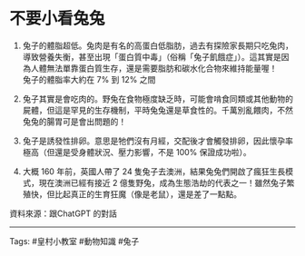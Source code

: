 # 不要小看兔兔

1. 兔子的體脂超低。兔肉是有名的高蛋白低脂肪，過去有探險家長期只吃兔肉，導致營養失衡，甚至出現「蛋白質中毒」（俗稱「兔子飢餓症」）。這其實是因為人體無法單靠蛋白質生存，還是需要脂肪和碳水化合物來維持能量喔！  
兔子的體脂率大約在 7% 到 12% 之間

2. 兔子其實是會吃肉的。野兔在食物極度缺乏時，可能會啃食同類或其他動物的屍體，但這是罕見的生存機制，平時兔兔還是草食性的。千萬別亂餵肉，不然兔兔的腸胃可是會出問題的！

3. 兔子是誘發性排卵。意思是牠們沒有月經，交配後才會觸發排卵，因此懷孕率極高（但還是受身體狀況、壓力影響，不是 100% 保證成功啦）。

4. 大概 160 年前，英國人帶了 24 隻兔子去澳洲，結果兔兔們開啟了瘋狂生長模式，現在澳洲已經有接近 2 億隻野兔，成為生態浩劫的代表之一！雖然兔子繁殖快，但比起真正的生育狂魔（像是老鼠），還是差了一點點。

資料來源：跟ChatGPT 的對話

---

Tags: #皇村小教室 #動物知識 #兔子
